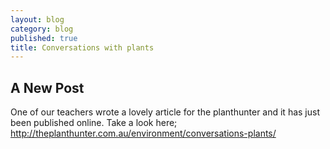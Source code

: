 ```yaml
---
layout: blog
category: blog
published: true
title: Conversations with plants
---
```


## A New Post
One of our teachers wrote a lovely article for the planthunter and it has just been published online. Take a look here; http://theplanthunter.com.au/environment/conversations-plants/